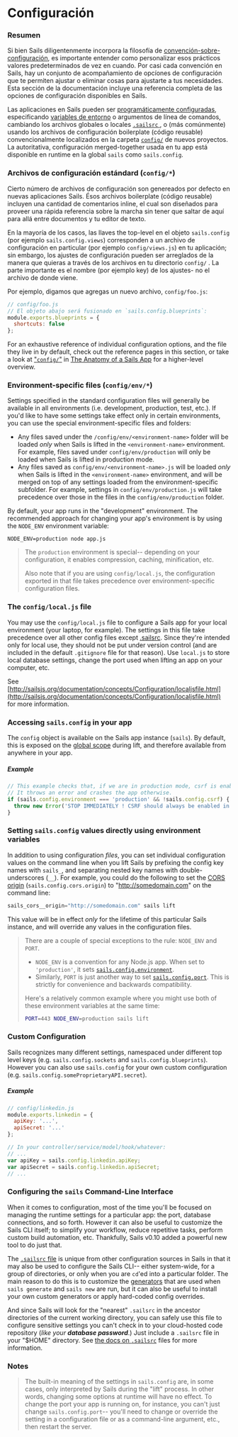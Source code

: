 # Configuración

### Resumen

Si bien Sails diligentenmente incorpora la filosofía de [convención-sobre-configuración](http://en.wikipedia.org/wiki/Convention_over_configuration), es importante entender como personalizar esos prácticos valores predeterminados de vez en cuando.  Por casi cada convención en Sails, hay un conjunto de acompañamiento de opcíones de configuración que te permiten ajustar o eliminar cosas para ajustarte a tus necesidades.  Esta sección de la documentación incluye una referencia completa de las opciones de configuración disponibles en Sails.

Las aplicaciones en Sails pueden ser [programáticamente configuradas](https://github.com/mikermcneil/sails-generate-new-but-like-express/blob/master/templates/app.js#L15), especificando [variables de entorno](http://en.wikipedia.org/wiki/Environment_variable) o argumentos de línea de comandos, cambiando los archivos globales o locales [`.sailsrc` ](http://sailsjs.org/documentation/anatomy/myApp/sailsrc.html), o (más comúnmente) usando los archivos de configuración boilerplate (código reusable) convencionalmente localizados en la carpeta [`config/`](http://sailsjs.org/documentation/anatomy/myApp/config) de nuevos proyectos. La autoritativa, configuración merged-together usada en tu app está disponible en runtime en la global `sails` como `sails.config`.


### Archivos de configuración estándard (`config/*`)

Cierto número de archivos de configuración son genereados por defecto en nuevas aplicaciones Sails.  Ésos archivos boilerplate (código reusable) incluyen una cantidad de comentarios inline, el cual son diseñados para proveer una rápida referencia sobre la marcha sin tener que saltar de aquí para allá entre documentos y tu editor de texto.

En la mayoría de los casos, las llaves the top-level en el objeto `sails.config` (por ejemplo `sails.config.views`) corresponden a un archivo de configuración en particular (por ejemplo `config/views.js`) en tu aplicación; sin embargo, los ajustes de configuración pueden ser arreglados de la manera que quieras a través de los archivos en tu directorio `config/` .  La parte importante es el nombre (por ejemplo key) de los ajustes- no el archivo de donde viene.

Por ejemplo, digamos que agregas un nuevo archivo, `config/foo.js`:

```js
// config/foo.js
// El objeto abajo será fusionado en `sails.config.blueprints`:
module.exports.blueprints = {
  shortcuts: false
};
```

For an exhaustive reference of individual configuration options, and the file they live in by default, check out the reference pages in this section, or take a look at ["`config/`"](http://sailsjs.org/documentation/anatomy/myApp/config) in [The Anatomy of a Sails App](http://sailsjs.org/documentation/anatomy) for a higher-level overview.

### Environment-specific files (`config/env/*`)

Settings specified in the standard configuration files will generally be available in all environments (i.e. development, production, test, etc.).  If you'd like to have some settings take effect only in certain environments, you can use the special environment-specific files and folders:

* Any files saved under the `/config/env/<environment-name>` folder will be loaded *only* when Sails is lifted in the `<environment-name>` environment.  For example, files saved under `config/env/production` will only be loaded when Sails is lifted in production mode.
* Any files saved as `config/env/<environment-name>.js` will be loaded *only* when Sails is lifted in the `<environment-name>` environment, and will be merged on top of any settings loaded from the environment-specific subfolder.  For example, settings in `config/env/production.js` will take precedence over those in the files in the  `config/env/production` folder.  

By default, your app runs in the "development" environment.  The recommended approach for changing your app's environment is by using the `NODE_ENV` environment variable:
```
NODE_ENV=production node app.js
```

> The `production` environment is special-- depending on your configuration, it enables compression, caching, minification, etc. 
>
> Also note that if you are using `config/local.js`, the configuration exported in that file takes precedence over environment-specific configuration files.


### The `config/local.js` file

You may use the `config/local.js` file to configure a Sails app for your local environment (your laptop, for example).  The settings in this file take precedence over all other config files except [.sailsrc](http://sailsjs.org/documentation/concepts/Configuration/usingsailsrcfiles.html).  Since they're intended only for local use, they should not be put under version control (and are included in the default `.gitignore` file for that reason).  Use `local.js` to store local database settings, change the port used when lifting an app on your computer, etc.

See [http://sailsjs.org/documentation/concepts/Configuration/localjsfile.html](http://sailsjs.org/documentation/concepts/Configuration/localjsfile.html) for more information.


### Accessing `sails.config` in your app

The `config` object is available on the Sails app instance (`sails`).  By default, this is exposed on the [global scope](http://sailsjs.org/documentation/concepts/Globals) during lift, and therefore available from anywhere in your app.

##### Example
```javascript
// This example checks that, if we are in production mode, csrf is enabled.
// It throws an error and crashes the app otherwise.
if (sails.config.environment === 'production' && !sails.config.csrf) {
  throw new Error('STOP IMMEDIATELY ! CSRF should always be enabled in a production deployment!');
}
```

### Setting `sails.config` values directly using environment variables

In addition to using configuration _files_, you can set individual configuration values on the command line when you lift Sails by prefixing the config key names with `sails_`, and separating nested key names with double-underscores (`__`).  For example, you could do the following to set the [CORS origin](http://sailsjs.org/documentation/concepts/security/cors) (`sails.config.cors.origin`) to "http://somedomain.com" on the command line:

```javascript
sails_cors__origin="http://somedomain.com" sails lift
```

This value will be in effect _only_ for the lifetime of this particular Sails instance, and will override any values in the configuration files.


> There are a couple of special exceptions to the rule: `NODE_ENV` and `PORT`.
> + `NODE_ENV` is a convention for any Node.js app.  When set to `'production'`, it sets [`sails.config.environment`](http://sailsjs.org/documentation/reference/configuration/sails-config#?sailsconfigenvironment). 
> + Similarly, `PORT` is just another way to set [`sails.config.port`](http://sailsjs.org/documentation/reference/configuration/sails-config#?sailsconfigport).  This is strictly for convenience and backwards compatibility.
>
> Here's a relatively common example where you might use both of these environment variables at the same time:
>
> ```bash
> PORT=443 NODE_ENV=production sails lift
> ```


### Custom Configuration
Sails recognizes many different settings, namespaced under different top level keys (e.g. `sails.config.sockets` and `sails.config.blueprints`).  However you can also use `sails.config` for your own custom configuration (e.g. `sails.config.someProprietaryAPI.secret`).

##### Example

```javascript
// config/linkedin.js
module.exports.linkedin = {
  apiKey: '...',
  apiSecret: '...'
};
```

```javascript
// In your controller/service/model/hook/whatever:
// ...
var apiKey = sails.config.linkedin.apiKey;
var apiSecret = sails.config.linkedin.apiSecret;
// ...
```




### Configuring the `sails` Command-Line Interface

When it comes to configuration, most of the time you'll be focused on managing the runtime settings for a particular app: the port, database connections, and so forth.  However it can also be useful to customize the Sails CLI itself; to simplify your workflow, reduce repetitive tasks, perform custom build automation, etc.  Thankfully, Sails v0.10 added a powerful new tool to do just that.

The [`.sailsrc` file](http://sailsjs.org/documentation/anatomy/myApp/sailsrc.html) is unique from other configuration sources in Sails in that it may also be used to configure the Sails CLI-- either system-wide, for a group of directories, or only when you are `cd`'ed into a particular folder.  The main reason to do this is to customize the [generators](http://sailsjs.org/documentation/concepts/extending-sails/Generators) that are used when `sails generate` and `sails new` are run, but it can also be useful to install your own custom generators or apply hard-coded config overrides.

And since Sails will look for the "nearest" `.sailsrc` in the ancestor directories of the current working directory, you can safely use this file to configure sensitive settings you can't check in to your cloud-hosted code repository (_like your **database password**_.)  Just include a `.sailsrc` file in your "$HOME" directory.  See [the docs on `.sailsrc`](http://sailsjs.org/documentation/anatomy/myApp/sailsrc.html) files for more information.




### Notes
> The built-in meaning of the settings in `sails.config` are, in some cases, only interpreted by Sails during the "lift" process.  In other words, changing some options at runtime will have no effect.  To change the port your app is running on, for instance, you can't just change `sails.config.port`-- you'll need to change or override the setting in a configuration file or as a command-line argument, etc., then restart the server.



<docmeta name="displayName" value="Configuration">
